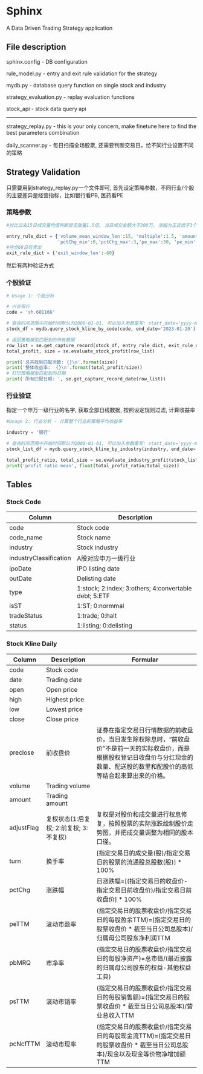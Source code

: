 # Sphinx
A Data Driven Trading Strategy application

## File description

sphinx.config - DB configuration 

rule_model.py - entry and exit rule validation for the strategy

mydb.py - database query function on single stock and industry

strategy_evaluation.py - replay evaluation functions

stock_api - stock data query api

-------------------------------------------------------

strategy_replay.py - this is your only concern, make finetune here to find the best parameters combination

daily_scanner.py - 每日扫描全场股票, 还需要判断交易日，给不同行业设置不同的策略

## Strategy Validation
只需要用到strategy_replay.py一个文件即可, 首先设定策略参数，不同行业/个股的主要差异是经营指标，比如银行看PB, 医药看PE
### 策略参数

```python
#对比过去15日成交量均值判断是否放量1.5倍, 当日成交金额大于300万, 涨幅为正且低于3个点，pe在0-30之间，pb<1

entry_rule_dict = {'volume_mean_window_len':15, 'multiple':1.5, 'amount_min':3000000, 
                   'pctChg_min':0,'pctChg_max':3,'pe_max':30, 'pe_min':0, 'pb_max':1}
#持仓60日后卖出
exit_rule_dict = {'exit_window_len':-60}
```

然后有两种验证方式

### 个股验证

```python
# Usage 1: 个股分析

# 兴业银行
code = 'sh.601166'

# 查询时间范围中开始时间默认为2000-01-01, 可以加入参数重写: start_date='yyyy-mm-dd'
stock_df = mydb.query_stock_kline_by_code(code, end_date='2023-01-20')

# 返回策略模型匹配到的所有数据
row_list = se.get_capture_record(stock_df, entry_rule_dict, exit_rule_dict)
total_profit, size = se.evaluate_stock_profit(row_list)

print('总共找到匹配次数: {}\n'.format(size))
print('整体收益率:  {}\n'.format(total_profit/size))
# 打印策略模型匹配到的日期
print('所有匹配日期: ', se.get_capture_record_date(row_list))
```


### 行业验证
指定一个申万一级行业的名字, 获取全部日线数据, 按照设定规则过滤, 计算收益率

```python
#Usage 2: 行业分析 - 计算整个行业的策略平均收益率

industry = '银行'

# 查询时间范围中开始时间默认为2000-01-01, 可以加入参数重写: start_date='yyyy-mm-dd'
stock_list_df = mydb.query_stock_kline_by_industry(industry, end_date='2023-01-20')

total_profit_ratio, total_size = se.evaluate_industry_profit(stock_list_df, entry_rule_dict, exit_rule_dict)
print('profit ratio mean', float(total_profit_ratio/total_size))
```


## Tables
### Stock Code
| Column        | Description |
| ------------- | ------------- |
| code          | Stock code  |
| code_name     | Stock name  |
| industry      | Stock industry |
| industryClassification | A股对应申万一级行业 |
| ipoDate       | IPO listing date |
| outDate       | Delisting date |
| type          | 1:stock; 2:index; 3:others; 4:convertable debt; 5:ETF |
| isST          | 1:ST; 0:normmal |
| tradeStatus   | 1:trade; 0:halt |
| status        | 1:listing; 0:delisting |


### Stock Kline Daily
| Column        | Description | Formular|
| ------------- | ------------- | ------------- |
| code          | Stock code  | |
| date          | Trading date | |
| open          | Open price | |
| high          | Highest price | |
| low           | Lowest price | |
| close         | Close price | |
| preclose      | 前收盘价 | 证券在指定交易日行情数据的前收盘价，当日发生除权除息时，“前收盘价”不是前一天的实际收盘价，而是根据股权登记日收盘价与分红现金的数量、配送股的数里和配股价的高低等结合起来算出来的价格。|
| volume         | Trading volume | |
| amount         | Trading amount | |
| adjustFlag     | 复权状态(1:后复权; 2:前复权; 3:不复权） | 复权是对股价和成交量进行权息修复，按照股票的实际涨跌绘制股价走势图，并把成交量调整为相同的股本口径。 |
| turn            | 换手率 | [指定交易日的成交量(股)/指定交易日的股票的流通股总股数(股)] * 100% |
| pctChg        | 涨跌幅 | 日涨跌幅=[(指定交易日的收盘价-指定交易日前收盘价)/指定交易日前收盘价] * 100%|
| peTTM         | 滚动市盈率 | (指定交易日的股票收盘价/指定交易日的每股盈余TTM)=(指定交易日的股票收盘价 * 截至当日公司总股本)/归属母公司股东净利润TTM |
| pbMRQ | 市净率 | (指定交易日的股票收盘价/指定交易日的每股净资产)=总市值/(最近披露的归属母公司股东的权益-其他权益工具) |
| psTTM | 滚动市销率 | (指定交易日的股票收盘价/指定交易日的每股销售额)=(指定交易日的股票收盘价 * 截至当日公司总股本)/营业总收入TTM |
| pcNcfTTM      | 滚动市现率 | (指定交易日的股票收盘价/指定交易日的每股现金流TTM)=(指定交易日的股票收盘价 * 截至当日公司总股本)/现金以及现金等价物净增加额TTM |

